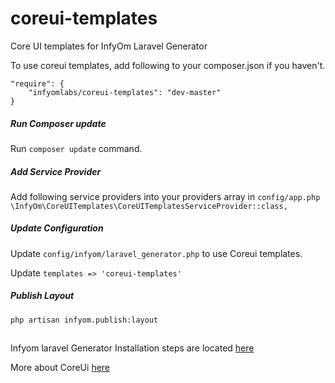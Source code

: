 # coreui-templates
Core UI templates for InfyOm Laravel Generator

To use coreui templates, add following to your composer.json if you haven't.

```
"require": {
    "infyomlabs/coreui-templates": "dev-master"
}
```

##### Run Composer update
Run `composer update` command.

##### Add Service Provider
Add following service providers into your providers array in `config/app.php`
`\InfyOm\CoreUITemplates\CoreUITemplatesServiceProvider::class,`

##### Update Configuration
Update `config/infyom/laravel_generator.php` to use Coreui templates.

Update `templates => 'coreui-templates'`

##### Publish Layout
`php artisan infyom.publish:layout`

##

Infyom laravel Generator Installation steps are located [here](http://labs.infyom.com/laravelgenerator/docs/master/installation)

More about CoreUi [here](https://coreui.io/docs/getting-started/introduction)